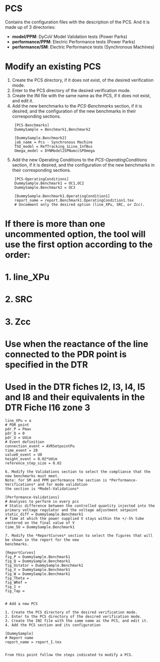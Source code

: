 # PCS 

Contains the configuration files with the description of the PCS. And it is
made up of 3 directories:
* **model/PPM**: DyCoV Model Validation tests (Power Parks)
* **performance/PPM**: Electric Performance tests (Power Parks)
* **performance/SM**: Electric Performance tests (Synchronous Machines)

# Modify an existing PCS

1. Create the PCS directory, if it does not exist, of the desired verification mode.
2. Enter to the PCS directory of the desired verification mode.
3. Create the INI file with the same name as the PCS, if it does not exist, and edit it.
4. Add the new benchmarks to the *PCS-Benchmarks* section, if it is desired, and the configuration
of the new benchmarks in their corresponding sections.
   ```
    [PCS-Benchmarks]
    DummySample = Benchmark1,Benchmark2

    [DummySample.Benchmark2]
    job_name = Pcs - Synchronous Machine
    TSO_model = RefTracking_1Line_InfBus
    Omega_model = DYNModel2SPNumccSPOmega
   ```
5. Add the new Operating Conditions to the *PCS-OperatingConditions* section, if it is desired,
and the configuration of the new benchmarks in their corresponding sections.
   ```
    [PCS-OperatingConditions]
    DummySample.Benchmark1 = OC1,OC2
    DummySample.Benchmark2 = OC3

    [DummySample.Benchmark1.OperatingCondition1]
    report_name = report.Benchmark1.OperatingCondition1.tex
    # Uncomment only the desired option (line_XPu, SRC, or Zcc). 
# If there is more than one uncommented option, the tool will use the first option according to the order:
#    1. line_XPu
#    2. SRC
#    3. Zcc
# Use when the reactance of the line connected to the PDR point is specified in the DTR
# Used in the DTR fiches I2, I3, I4, I5 and I8 and their equivalents in the DTR Fiche I16 zone 3
    line_XPu = a
    # PDR point
    pdr_P = Pmax
    pdr_Q = 0
    pdr_U = Udim
    # Event definition
    connection_event = AVRSetpointPu
    time_event = 20
    value0_event = U0
    height_event = 0.02*Udim
    reference_step_size = 0.02
   ```
6. Modify the Validations section to select the compliance that the new benchmarks must meet.
Note: for SM and PPM performance the section is *Performance-Verifications* and for mode validation
the section is *Model-Validations*
   ```
    [Performance-Validations]
    # Analyses to perform in every pcs
    # Static difference between the controlled quantity injected into the primary voltage regulator and the voltage adjustment setpoint
    static_diff = DummySample.Benchmark1
    # Time at which the power supplied V stays within the +/-5% tube centered on the final value of V
    time_5U = DummySample.Benchmark1
   ```
7. Modify the *ReportCurves* section to select the figures that will be shown in the report for the new 
benchmarks.
   ```
    [ReportCurves]
    fig_P = DummySample.Benchmark1
    fig_Q = DummySample.Benchmark1
    fig_Ustator = DummySample.Benchmark1
    fig_V = DummySample.Benchmark1
    fig_W = DummySample.Benchmark1
    fig_Theta =
    fig_WRef =
    fig_I =
    fig_Tap =
   ```
   
# Add a new PCS

1. Create the PCS directory of the desired verification mode.
2. Enter to the PCS directory of the desired verification mode.
3. Create the INI file with the same name as the PCS, and edit it.
4. Add the PCS section and its configuration
   ```
    [DummySample]
    # Report name
    report_name = report_I.tex
   ```

From this point follow the steps indicated to modify a PCS. 


